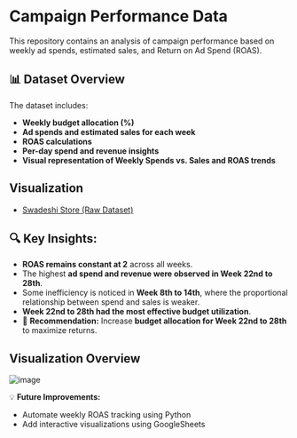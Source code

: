 # Campaign Performance Data

This repository contains an analysis of campaign performance based on weekly ad spends, estimated sales, and Return on Ad Spend (ROAS).

## 📊 Dataset Overview
The dataset includes:
- **Weekly budget allocation (%)**
- **Ad spends and estimated sales for each week**
- **ROAS calculations**
- **Per-day spend and revenue insights**
- **Visual representation of Weekly Spends vs. Sales and ROAS trends**
## Visualization
- <a href="https://github.com/shreya-insights/Media-Plan-Analysis/blob/main/Media%20Plan%20analysis.xlsx">Swadeshi Store (Raw Dataset)</a>


## 🔍 Key Insights:
- **ROAS remains constant at 2** across all weeks.
- The highest **ad spend and revenue were observed in Week 22nd to 28th**.
- Some inefficiency is noticed in **Week 8th to 14th**, where the proportional relationship between spend and sales is weaker.
- **Week 22nd to 28th had the most effective budget utilization**.
- 📌 **Recommendation:** Increase **budget allocation for Week 22nd to 28th** to maximize returns.

## Visualization Overview
![image](https://github.com/user-attachments/assets/85101f97-0f2e-4cff-b115-1a9b01a58fc4)


💡 **Future Improvements:**  
- Automate weekly ROAS tracking using Python  
- Add interactive visualizations using GoogleSheets 


